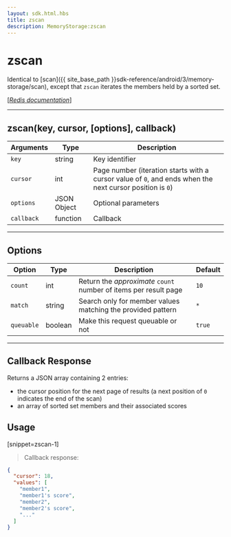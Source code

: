 ```yaml
---
layout: sdk.html.hbs
title: zscan
description: MemoryStorage:zscan
---
```

  

# zscan
Identical to [scan]({{ site_base_path }}sdk-reference/android/3/memory-storage/scan), except that `zscan` iterates the members held by a sorted set.

[[_Redis documentation_]](https://redis.io/commands/zscan)

---

## zscan(key, cursor, [options], callback)

| Arguments | Type | Description |
|---------------|---------|----------------------------------------|
| `key` | string | Key identifier |
| `cursor` | int | Page number (iteration starts with a cursor value of `0`, and ends when the next cursor position is `0`) |
| `options` | JSON Object | Optional parameters |
| `callback` | function | Callback |

---

## Options

| Option | Type | Description | Default |
|--------|------|-------------|---------|
| `count` | int | Return the _approximate_ `count` number of items per result page | `10` |
| `match` | string | Search only for member values matching the provided pattern | `*` |
| `queuable` | boolean | Make this request queuable or not  | `true` |
---

## Callback Response

Returns a JSON array containing 2 entries:

* the cursor position for the next page of results (a next position of `0` indicates the end of the scan)
* an array of sorted set members and their associated scores

## Usage

[snippet=zscan-1]
> Callback response:

```json
{
  "cursor": 18,
  "values": [
    "member1",
    "member1's score",
    "member2",
    "member2's score",
    "..."
  ]
}
```